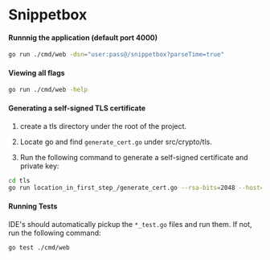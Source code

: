 # Snippetbox

#### Runnnig the application (default port 4000)
```bash
go run ./cmd/web -dsn="user:pass@/snippetbox?parseTime=true"
```

#### Viewing all flags
```bash
go run ./cmd/web -help
```

#### Generating a self-signed TLS certificate
1. create a tls directory under the root of the project.

2. Locate go and find `generate_cert.go` under src/crypto/tls.

3. Run the following command to generate a self-signed certificate and private key:
```bash
cd tls
go run location_in_first_step_/generate_cert.go --rsa-bits=2048 --host=localhost
```

#### Running Tests
IDE's should automatically pickup the `*_test.go` files and run them. If not, run the following command:
```bash
go test ./cmd/web
```
